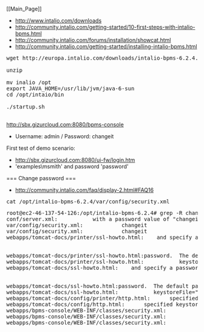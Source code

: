 [[Main_Page]]


* http://www.intalio.com/downloads
* http://community.intalio.com/getting-started/10-first-steps-with-intalio-bpms.html
* http://community.intalio.com/forums/installation/showcat.html
* http://community.intalio.com/getting-started/installing-intalio-bpms.html

<pre>
wget http://europa.intalio.com/downloads/intalio-bpms-6.2.4.zip

unzip

mv inalio /opt
export JAVA_HOME=/usr/lib/jvm/java-6-sun
cd /opt/intaio/bin

./startup.sh

</pre>

http://sbx.gizurcloud.com:8080/bpms-console
* Username: admin / Password: changeit



First test of demo scenario:
*  http://sbx.gizurcloud.com:8080/ui-fw/login.htm
* 'examples\msmith' and password 'password'



=== Change password ===

* http://community.intalio.com/faq/display-2.html#FAQ16

<pre>
cat /opt/intalio-bpms-6.2.4/var/config/security.xml 
</pre>

<pre>
root@ec2-46-137-54-126:/opt/intalio-bpms-6.2.4# grep -R changeit *
conf/server.xml:           with a password value of "changeit" for both the certificate and
var/config/security.xml:            <password>changeit</password>
var/config/security.xml:            <password>changeit</password>
webapps/tomcat-docs/printer/ssl-howto.html:    and specify a password value of "changeit".</li><br><br>
webapps/tomcat-docs/printer/ssl-howto.html:password.  The default password used by Tomcat is "<code>changeit</code>"
webapps/tomcat-docs/printer/ssl-howto.html:           keystoreFile="${user.home}/.keystore" keystorePass="changeit"
webapps/tomcat-docs/ssl-howto.html:    and specify a password value of "changeit".</li><br><br>
webapps/tomcat-docs/ssl-howto.html:password.  The default password used by Tomcat is "<code>changeit</code>"
webapps/tomcat-docs/ssl-howto.html:           keystoreFile="${user.home}/.keystore" keystorePass="changeit"
webapps/tomcat-docs/config/printer/http.html:      specified keystore file.  The default value is "<code>changeit</code>".
webapps/tomcat-docs/config/http.html:      specified keystore file.  The default value is "<code>changeit</code>".
webapps/bpms-console/WEB-INF/classes/security.xml:            <password>changeit</password>
webapps/bpms-console/WEB-INF/classes/security.xml:                <password>changeit</password>
webapps/bpms-console/WEB-INF/classes/security.xml:                <password>changeit</password>

</pre>
